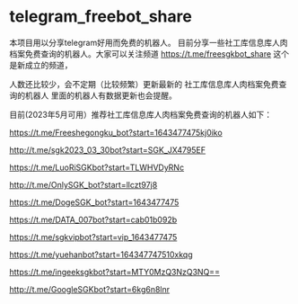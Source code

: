 # telegram_freebot_share
本项目用以分享telegram好用而免费的机器人。
目前分享一些社工库信息库人肉档案免费查询的机器人。大家可以关注频道 
https://t.me/freesgkbot_share
这个是新成立的频道，

人数还比较少，会不定期（比较频繁）更新最新的 社工库信息库人肉档案免费查询的机器人
里面的机器人有数据更新也会提醒。

目前(2023年5月可用）推荐社工库信息库人肉档案免费查询的机器人如下：

https://t.me/Freeshegongku_bot?start=1643477475kj0iko

http://t.me/sgk2023_03_30bot?start=SGK_JX4795EF

https://t.me/LuoRiSGKbot?start=TLWHVDyRNc

http://t.me/OnlySGK_bot?start=llczt97j8

https://t.me/DogeSGK_bot?start=1643477475

https://t.me/DATA_007bot?start=cab01b092b

https://t.me/sgkvipbot?start=vip_1643477475

https://t.me/yuehanbot?start=164347747510xkqg

https://t.me/ingeeksgkbot?start=MTY0MzQ3NzQ3NQ==

http://t.me/GoogleSGKbot?start=6kg6n8lnr

